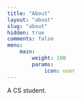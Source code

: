 ```yaml
---
title: "About"
layout: "about"
slug: "about"
hidden: true
comments: false
menu:
    main:
        weight: 100
        params: 
            icon: user
---
```


A CS student.
